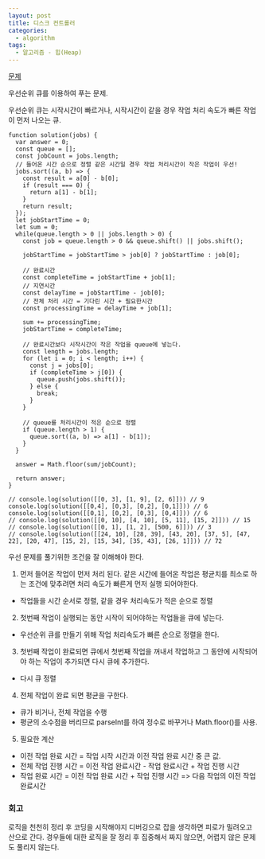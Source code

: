 ```yaml
---
layout: post
title: 디스크 컨트롤러
categories:
  - algorithm
tags: 
  - 알고리즘 - 힙(Heap)
---
```

[문제](https://programmers.co.kr/learn/courses/30/lessons/42627)

우선순위 큐를 이용하여 푸는 문제.

우선순위 큐는 시작시간이 빠르거나, 시작시간이 같을 경우 작업 처리 속도가 빠른 작업이 먼저 나오는 큐.

```
function solution(jobs) {
  var answer = 0;
  const queue = [];
  const jobCount = jobs.length;  
  // 들어온 시간 순으로 정렬 같은 시간일 경우 작업 처리시간이 작은 작업이 우선!
  jobs.sort((a, b) => {
    const result = a[0] - b[0];
    if (result === 0) {
      return a[1] - b[1];
    }
    return result;
  });
  let jobStartTime = 0;
  let sum = 0;
  while(queue.length > 0 || jobs.length > 0) {
    const job = queue.length > 0 && queue.shift() || jobs.shift();

    jobStartTime = jobStartTime > job[0] ? jobStartTime : job[0];

    // 완료시간
    const completeTime = jobStartTime + job[1];
    // 지연시간
    const delayTime = jobStartTime - job[0];
    // 전체 처리 시간 = 기다린 시간 + 필요한시간
    const processingTime = delayTime + job[1];

    sum += processingTime;
    jobStartTime = completeTime;

    // 완료시간보다 시작시간이 작은 작업을 queue에 넣는다.
    const length = jobs.length;
    for (let i = 0; i < length; i++) {
      const j = jobs[0];
      if (completeTime > j[0]) {
        queue.push(jobs.shift());
      } else {
        break;
      }
    }

    // queue를 처리시간이 적은 순으로 정렬
    if (queue.length > 1) {
      queue.sort((a, b) => a[1] - b[1]);
    }
  }

  answer = Math.floor(sum/jobCount);
 
  return answer;
}

// console.log(solution([[0, 3], [1, 9], [2, 6]])) // 9
console.log(solution([[0,4], [0,3], [0,2], [0,1]])) // 6
console.log(solution([[0,1], [0,2], [0,3], [0,4]])) // 6
// console.log(solution([[0, 10], [4, 10], [5, 11], [15, 2]])) // 15
// console.log(solution([[0, 1], [1, 2], [500, 6]])) // 3
// console.log(solution([[24, 10], [28, 39], [43, 20], [37, 5], [47, 22], [20, 47], [15, 2], [15, 34], [35, 43], [26, 1]])) // 72
```
우선 문제를 풀기위한 조건을 잘 이해해야 한다.

1. 먼저 들어온 작업이 먼저 처리 된다. 같은 시간에 들어온 작업은 평균치를 최소로 하는 조건에 맞추려면 처리 속도가 빠른게 먼저 실행 되어야한다.
  - 작업들을 시간 순서로 정렬, 같을 경우 처리속도가 적은 순으로 정렬
2. 첫번째 작업이 실행되는 동안 시작이 되어야하는 작업들을 큐에 넣는다.
  - 우선순위 큐를 만들기 위해 작업 처리속도가 빠른 순으로 정렬을 한다.
3. 첫번째 작업이 완료되면 큐에서 첫번째 작업을 꺼내서 작업하고 그 동안에 시작되어야 하는 작업이 추가되면 다시 큐에 추가한다.
  - 다시 큐 정렬
4. 전체 작업이 완료 되면 평균을 구한다.
  - 큐가 비거나, 전체 작업을 수행
  - 평균의 소수점을 버리므로 parseInt를 하여 정수로 바꾸거나 Math.floor()를 사용.
5. 필요한 계산
  - 이전 작업 완료 시간 = 작업 시작 시간과 이전 작업 완료 시간 중 큰 값.
  - 전체 작업 진행 시간 = 이전 작업 완료시간 - 작업 완료시간 + 작업 진행 시간
  - 작업 완료 시간 = 이전 작업 완료 시간 + 작업 진행 시간  => 다음 작업의 이전 작업 완료시간
  
### 회고
로직을 천천히 정리 후 코딩을 시작해야지 디버깅으로 잡을 생각하면 피로가 밀려오고 산으로 간다.
경우들에 대한 로직을 잘 정리 후 집중해서 짜지 않으면, 어렵지 않은 문제도 풀리지 않는다.
